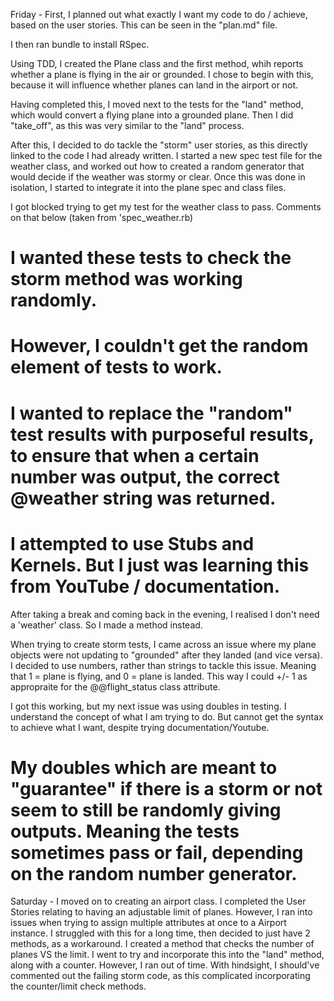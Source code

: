 Friday - 
First, I planned out what exactly I want my code to do / achieve, based on the user stories.
This can be seen in the "plan.md" file. 

I then ran bundle to install RSpec.

Using TDD, I created the Plane class and the first method, whih reports whether a plane is flying in the air or grounded. I chose to begin with this, because it will influence whether planes can land in the airport or not. 

Having completed this, I moved next to the tests for the "land" method, which would convert a flying plane into a grounded plane. Then I did "take_off", as this was very similar to the "land" process.

After this, I decided to do tackle the "storm" user stories, as this directly linked to the code I had already written. I started a new spec test file for the weather class, and worked out how to created a random generator that would decide if the weather was stormy or clear. Once this was done in isolation, I started to integrate it into the plane spec and class files.

I got blocked trying to get my test for the weather class to pass. Comments on that below (taken from 'spec_weather.rb)
# I wanted these tests to check the storm method was working randomly.
# However, I couldn't get the random element of tests to work. 
# I wanted to replace the "random" test results with purposeful results, to ensure that when a certain number was output, the correct @weather string was returned.
# I attempted to use Stubs and Kernels. But I just was learning this from YouTube / documentation. 

After taking a break and coming back in the evening, I realised I don't need a 'weather' class. So I made a method instead. 

When trying to create storm tests, I came across an issue where my plane objects were not updating to "grounded" after they landed (and vice versa). I decided to use numbers, rather than strings to tackle this issue. Meaning that  1 = plane is flying, and 0 = plane is landed. This way I could +/- 1 as appropraite for the @@flight_status class attribute. 

I got this working, but my next issue was using doubles in testing. I understand the concept of what I am trying to do. But cannot get the syntax to achieve what I want, despite trying documentation/Youtube. 
# My doubles which are meant to "guarantee" if there is a storm or not seem to still be randomly giving outputs. Meaning the tests sometimes pass or fail, depending on the random number generator.

Saturday - 
I moved on to creating an airport class. I completed the User Stories relating to having an adjustable limit of planes. However, I ran into issues when trying to assign multiple attributes at once to a Airport instance. I struggled with this for a long time, then decided to just have 2 methods, as a workaround. I created a method that checks the number of planes VS the limit. I went to try and incorporate this into the "land" method, along with a counter. However, I ran out of time. With hindsight, I should've commented out the failing storm code, as this complicated incorporating the counter/limit check methods.